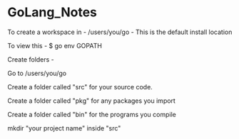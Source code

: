 # GoLang_Notes

To create a workspace in - /users/you/go - This is the default install location

To view this - $ go env GOPATH


Create folders - 

Go to /users/you/go

Create a folder called "src" for your source code.

Create a folder called "pkg" for any packages you import

Create a folder called "bin" for the programs you compile

mkdir "your project name" inside "src"
